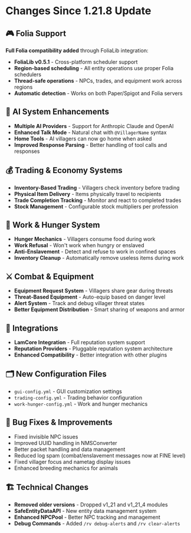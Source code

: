 # Changes Since 1.21.8 Update

## 🎮 Folia Support
**Full Folia compatibility added** through FoliaLib integration:
- **FoliaLib v0.5.1** - Cross-platform scheduler support
- **Region-based scheduling** - All entity operations use proper Folia schedulers
- **Thread-safe operations** - NPCs, trades, and equipment work across regions
- **Automatic detection** - Works on both Paper/Spigot and Folia servers

## 🤖 AI System Enhancements
- **Multiple AI Providers** - Support for Anthropic Claude and OpenAI
- **Enhanced Talk Mode** - Natural chat with `@VillagerName` syntax
- **Home Tools** - AI villagers can now go home when asked
- **Improved Response Parsing** - Better handling of tool calls and responses

## 💰 Trading & Economy Systems
- **Inventory-Based Trading** - Villagers check inventory before trading
- **Physical Item Delivery** - Items physically travel to recipients
- **Trade Completion Tracking** - Monitor and react to completed trades
- **Stock Management** - Configurable stock multipliers per profession

## 🍖 Work & Hunger System
- **Hunger Mechanics** - Villagers consume food during work
- **Work Refusal** - Won't work when hungry or enslaved
- **Anti-Enslavement** - Detect and refuse to work in confined spaces
- **Inventory Cleanup** - Automatically remove useless items during work

## ⚔️ Combat & Equipment
- **Equipment Request System** - Villagers share gear during threats
- **Threat-Based Equipment** - Auto-equip based on danger level
- **Alert System** - Track and debug villager threat states
- **Better Equipment Distribution** - Smart sharing of weapons and armor

## 🔌 Integrations
- **LamCore Integration** - Full reputation system support
- **Reputation Providers** - Pluggable reputation system architecture
- **Enhanced Compatibility** - Better integration with other plugins

## 🗂️ New Configuration Files
- `gui-config.yml` - GUI customization settings
- `trading-config.yml` - Trading behavior configuration
- `work-hunger-config.yml` - Work and hunger mechanics

## 🐛 Bug Fixes & Improvements
- Fixed invisible NPC issues
- Improved UUID handling in NMSConverter
- Better packet handling and data management
- Reduced log spam (combat/enslavement messages now at FINE level)
- Fixed villager focus and nametag display issues
- Enhanced breeding mechanics for animals

## 🏗️ Technical Changes
- **Removed older versions** - Dropped v1_21 and v1_21_4 modules
- **SafeEntityDataAPI** - New entity data management system
- **Enhanced NPCPool** - Better NPC tracking and management
- **Debug Commands** - Added `/rv debug-alerts` and `/rv clear-alerts`